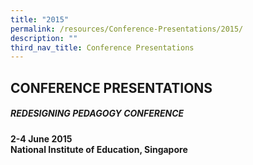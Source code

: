 ```yaml
---
title: "2015"
permalink: /resources/Conference-Presentations/2015/
description: ""
third_nav_title: Conference Presentations
---
```

## CONFERENCE PRESENTATIONS

##### REDESIGNING PEDAGOGY CONFERENCE

**2-4 June 2015 <br>
National Institute of Education, Singapore**